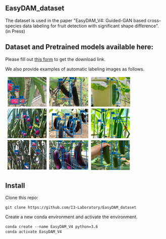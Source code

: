 ## EasyDAM_dataset
The dataset is used in the paper "EasyDAM_V4: Guided-GAN based cross-species data labeling for fruit detection with significant shape difference".  (in Press) 
## Dataset and Pretrained models available here:
Please fill out [this form](https://forms.gle/PFhxjcpQZvq3xvo46) to get the download link.  

We also provide examples of automatic labeling images as follows.  

<img src="https://github.com/I3-Laboratory/EasyDAM_dataset/blob/main/test_picture.jpg" width="400px">  

## Install
Clone this repo:  
```
git clone https://github.com/I3-Laboratory/EasyDAM_dataset
```  
Create a new conda environment and activate the environment.
```
conda create --name EasyDAM_V4 python=3.6
conda activate EasyDAM_V4
```
